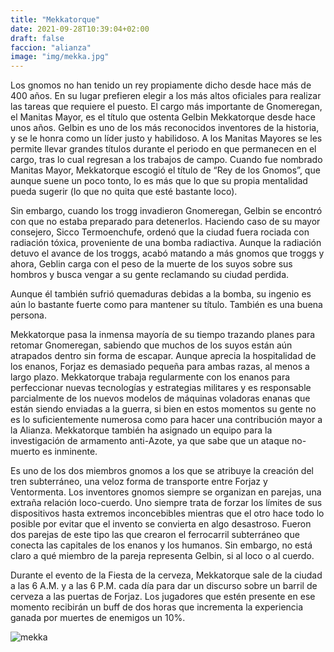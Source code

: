 ```yaml
---
title: "Mekkatorque"
date: 2021-09-28T10:39:04+02:00
draft: false
faccion: "alianza"
image: "img/mekka.jpg"
---
```

Los gnomos no han tenido un rey propiamente dicho desde hace más de 400 años. En su lugar prefieren elegir a los más altos oficiales para realizar las tareas que requiere el puesto. El cargo más importante de Gnomeregan, el Manitas Mayor, es el título que ostenta Gelbin Mekkatorque desde hace unos años. Gelbin es uno de los más reconocidos inventores de la historia, y se le honra como un líder justo y habilidoso. A los Manitas Mayores se les permite llevar grandes títulos durante el periodo en que permanecen en el cargo, tras lo cual regresan a los trabajos de campo. Cuando fue nombrado Manitas Mayor, Mekkatorque escogió el título de “Rey de los Gnomos”, que aunque suene un poco tonto, lo es más que lo que su propia mentalidad pueda sugerir (lo que no quita que esté bastante loco).

Sin embargo, cuando los trogg invadieron Gnomeregan, Gelbin se encontró con que no estaba preparado para detenerlos. Haciendo caso de su mayor consejero, Sicco Termoenchufe, ordenó que la ciudad fuera rociada con radiación tóxica, proveniente de una bomba radiactiva. Aunque la radiación detuvo el avance de los troggs, acabó matando a más gnomos que troggs y ahora, Geblin carga con el peso de la muerte de los suyos sobre sus hombros y busca vengar a su gente reclamando su ciudad perdida.

Aunque él también sufrió quemaduras debidas a la bomba, su ingenio es aún lo bastante fuerte como para mantener su título. También es una buena persona.

Mekkatorque pasa la inmensa mayoría de su tiempo trazando planes para retomar Gnomeregan, sabiendo que muchos de los suyos están aún atrapados dentro sin forma de escapar. Aunque aprecia la hospitalidad de los enanos, Forjaz es demasiado pequeña para ambas razas, al menos a largo plazo. Mekkatorque trabaja regularmente con los enanos para perfeccionar nuevas tecnologías y estrategias militares y es responsable parcialmente de los nuevos modelos de máquinas voladoras enanas que están siendo enviadas a la guerra, si bien en estos momentos su gente no es lo suficientemente numerosa como para hacer una contribución mayor a la Alianza. Mekkatorque también ha asignado un equipo para la investigación de armamento anti-Azote, ya que sabe que un ataque no-muerto es inminente.

Es uno de los dos miembros gnomos a los que se atribuye la creación del tren subterráneo, una veloz forma de transporte entre Forjaz y Ventormenta. Los inventores gnomos siempre se organizan en parejas, una extraña relación loco-cuerdo. Uno siempre trata de forzar los límites de sus dispositivos hasta extremos inconcebibles mientras que el otro hace todo lo posible por evitar que el invento se convierta en algo desastroso. Fueron dos parejas de este tipo las que crearon el ferrocarril subterráneo que conecta las capitales de los enanos y los humanos. Sin embargo, no está claro a qué miembro de la pareja representa Gelbin, si al loco o al cuerdo.

Durante el evento de la Fiesta de la cerveza, Mekkatorque sale de la ciudad a las 6 A.M. y a las 6 P.M. cada día para dar un discurso sobre un barril de cerveza a las puertas de Forjaz. Los jugadores que estén presente en ese momento recibirán un buff de dos horas que incrementa la experiencia ganada por muertes de enemigos un 10%.

![mekka](img/mekka.jpg)